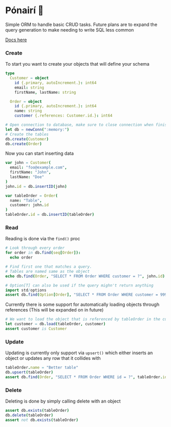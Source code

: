 # Pónairí 🫘

Simple ORM to handle basic CRUD tasks. Future plans are to expand the query generation to make needing to write SQL less common

[Docs here](https://tempdocs.netlify.app/ponairi/stable/ponairi.html)

### Create

To start you want to create your objects that will define your schema

```nim
type
  Customer = object
    id {.primary, autoIncrement.}: int64
    email: string
    firstName, lastName: string

  Order = object
    id {.primary, autoIncrement.}: int64
    name: string
    customer {.references: Customer.id.}: int64

# Open connection to database, make sure to close connection when finished
let db = newConn(":memory:")
# Create the tables
db.create(Customer)
db.create(Order)
```

Now you can start inserting data

```nim
var john = Customer(
  email: "foo@example.com",
  firstName: "John",
  lastName: "Doe"
)
john.id = db.insertID(john)

var tableOrder = Order(
  name: "Table",
  customer: john.id
)
tableOrder.id = db.insertID(tableOrder)
```

### Read

Reading is done via the `find()` proc

```nim
# Look through every order
for order in db.find(seq[Order]):
  echo order

# Find first one that matches a query.
# Tables are named same as the object
echo db.find(Order, "SELECT * FROM Order WHERE customer = ?", john.id)

# Option[T] can also be used if the query mighn't return anything
import std/options
assert db.find(Option[Order], "SELECT * FROM Order WHERE customer = 99999").isNone
```

Currently there is some support for automatically loading objects through references (This will be expanded on in future)

```nim
# We want to load the object that is referenced by tableOrder in the customer field
let customer = db.load(tableOrder, customer)
assert customer is Customer
```

### Update

Updating is currently only support via `upsert()` which either inserts an object or updates any row that it collides with

```nim
tableOrder.name = "Better table"
db.upsert(tableOrder)
assert db.find(Order, "SELECT * FROM Order WHERE id = ?", tableOrder.id).name == "Better table"
```

### Delete

Deleting is done by simply calling delete with an object

```nim
assert db.exists(tableOrder)
db.delete(tableOrder)
assert not db.exists(tableOrder)
```

